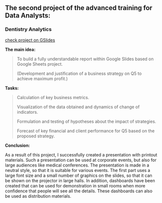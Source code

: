 ## The second project of the advanced training for Data Analysts:
### Dentistry Analytics
[check project on GSlides](https://docs.google.com/presentation/d/1J-q0vUuzfEVb2Qozb7POXj2vhEDfaNRfJ4vpAlJgAMs/edit?usp=sharing)

**The main idea:**
>To build a fully understandable report within Google Slides based on Google Sheets project.
>
>(Development and justification of a business strategy on Q5 to achieve maximum profit.)

**Tasks:**
>Calculation of key business metrics.
>
>Visualization of the data obtained and dynamics of change of indicators.
>
>Formulation and testing of hypotheses about the impact of  strategies.
>
>Forecast of key financial and client performance for Q5 based on the proposed strategy.

**Conclusion:**

As a result of this project, I successfully created a presentation with printout materials. 
Such a presentation can be used at corporate events, but also for large audiences like medical conferences.
The presentation is made in a neutral style, so that it is suitable for various events. 
The first part uses a large font size and a small number of graphics on the slides, so that it can be shown on the projector in large halls.
In addition, dashboards have been created that can be used for demonstration in small rooms when more confidence that people will see all the details. 
These dashboards can also be used as distribution materials.
